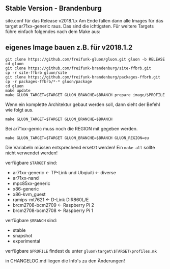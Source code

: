 ## Stable Version - Brandenburg

site.conf für das Release v2018.1.x
Am Ende fallen dann alle Images für das target ar71xx-generic raus. Das sind die ichtigsten.
Für weitere Targets führe einfach folgendes nach dem Make aus:
## eigenes Image bauen z.B. für v2018.1.2
```
git clone https://github.com/freifunk-gluon/gluon.git gluon -b RELEASE
cd gluon
git clone https://github.com/freifunk-brandenburg/site-ffbrb.git 
cp -r site-ffbrb gluon/site
git clone https://github.com/freifunk-brandenburg/packages-ffbrb.git
cp -r packages-ffbrb/*-* gluon/package
cd gluon
make update
make GLUON_TARGET=$TARGET GLUON_BRANCHE=$BRANCH prepare image/$PROFILE
```
Wenn ein komplette Architektur gebaut werden soll, dann sieht der Befehl wie folgt aus.

```
make GLUON_TARGET=$TARGET GLUON_BRANCHE=$BRANCH
```
Bei ar71xx-gernic muss noch die REGION mit gegeben werden.

```
make GLUON_TARGET=$TARGET GLUON_BRANCHE=$BRANCH GLUON_REGION=eu
```

Die Variabeln müssen entsprechend ersetzt werden! Ein `make all` sollte nicht verwendet werden!

verfügbare `$TARGET` sind:
- ar71xx-generic <- TP-Link und Ubqiuiti <- diverse
- ar71xx-nand
- mpc85xx-generic
- x86-generic
- x86-kvm_guest
- ramips-mt7621 <- D-Link DIR860L/E
- brcm2708-bcm2709 <- Raspberry Pi 2
- brcm2708-bcm2708 <- Raspberry Pi 1

verfügbare `$BRANCH` sind:
- stable
- snapshot
- experimental

verfügbare `$PROFILE` findest du unter `gluon\target\$TARGET\profiles.mk`

in CHANGELOG.md liegen die Info's zu den Änderungen!
